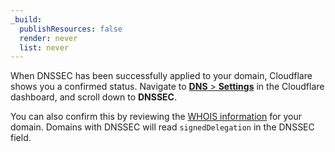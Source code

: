 ```yaml
---
_build:
  publishResources: false
  render: never
  list: never
---
```


When DNSSEC has been successfully applied to your domain, Cloudflare shows you a confirmed status. Navigate to [**DNS** > **Settings**](https://dash.cloudflare.com/?to=/:account/:zone/dns/settings) in the Cloudflare dashboard, and scroll down to **DNSSEC**. 

You can also confirm this by reviewing the [WHOIS information](https://lookup.icann.org/en/lookup) for your domain. Domains with DNSSEC will read `signedDelegation` in the DNSSEC field.